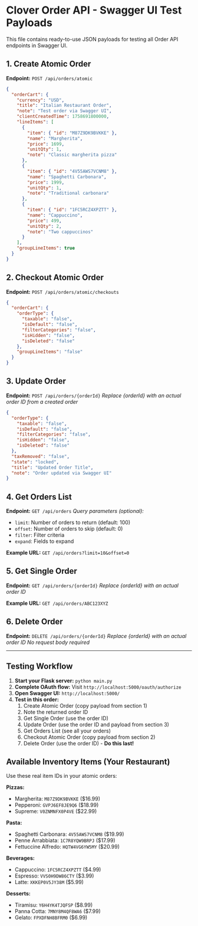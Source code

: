 # Clover Order API - Swagger UI Test Payloads

This file contains ready-to-use JSON payloads for testing all Order API endpoints in Swagger UI.

## 1. Create Atomic Order

**Endpoint:** `POST /api/orders/atomic`

```json
{
  "orderCart": {
    "currency": "USD",
    "title": "Italian Restaurant Order",
    "note": "Test order via Swagger UI",
    "clientCreatedTime": 1758691800000,
    "lineItems": [
      {
        "item": { "id": "M87Z9DK9BVKKE" },
        "name": "Margherita",
        "price": 1699,
        "unitQty": 1,
        "note": "Classic margherita pizza"
      },
      {
        "item": { "id": "4V55AWS7VCNM8" },
        "name": "Spaghetti Carbonara",
        "price": 1999,
        "unitQty": 1,
        "note": "Traditional carbonara"
      },
      {
        "item": { "id": "1FC5RCZ4XPZTT" },
        "name": "Cappuccino",
        "price": 499,
        "unitQty": 2,
        "note": "Two cappuccinos"
      }
    ],
    "groupLineItems": true
  }
}
```

## 2. Checkout Atomic Order

**Endpoint:** `POST /api/orders/atomic/checkouts`

```json
{
  "orderCart": {
    "orderType": {
      "taxable": "false",
      "isDefault": "false",
      "filterCategories": "false",
      "isHidden": "false",
      "isDeleted": "false"
    },
    "groupLineItems": "false"
  }
}
```

## 3. Update Order

**Endpoint:** `POST /api/orders/{orderId}`
_Replace {orderId} with an actual order ID from a created order_

```json
{
  "orderType": {
    "taxable": "false",
    "isDefault": "false",
    "filterCategories": "false",
    "isHidden": "false",
    "isDeleted": "false"
  },
  "taxRemoved": "false",
  "state": "locked",
  "title": "Updated Order Title",
  "note": "Order updated via Swagger UI"
}
```

## 4. Get Orders List

**Endpoint:** `GET /api/orders`
_Query parameters (optional):_

- `limit`: Number of orders to return (default: 100)
- `offset`: Number of orders to skip (default: 0)
- `filter`: Filter criteria
- `expand`: Fields to expand

**Example URL:** `GET /api/orders?limit=10&offset=0`

## 5. Get Single Order

**Endpoint:** `GET /api/orders/{orderId}`
_Replace {orderId} with an actual order ID_

**Example URL:** `GET /api/orders/ABC123XYZ`

## 6. Delete Order

**Endpoint:** `DELETE /api/orders/{orderId}`
_Replace {orderId} with an actual order ID_
_No request body required_

---

## Testing Workflow

1. **Start your Flask server:** `python main.py`
2. **Complete OAuth flow:** Visit `http://localhost:5000/oauth/authorize`
3. **Open Swagger UI:** `http://localhost:5000/`
4. **Test in this order:**
   1. Create Atomic Order (copy payload from section 1)
   2. Note the returned order ID
   3. Get Single Order (use the order ID)
   4. Update Order (use the order ID and payload from section 3)
   5. Get Orders List (see all your orders)
   6. Checkout Atomic Order (copy payload from section 2)
   7. Delete Order (use the order ID) - **Do this last!**

## Available Inventory Items (Your Restaurant)

Use these real item IDs in your atomic orders:

**Pizzas:**

- Margherita: `M87Z9DK9BVKKE` ($16.99)
- Pepperoni: `GVPJ6EF8JE9Q6` ($18.99)
- Supreme: `V0ZNMNFX0P4VE` ($22.99)

**Pasta:**

- Spaghetti Carbonara: `4V55AWS7VCNM8` ($19.99)
- Penne Arrabbiata: `1C7R8YQW9BRPJ` ($17.99)
- Fettuccine Alfredo: `HQTW4VG6YW5MY` ($20.99)

**Beverages:**

- Cappuccino: `1FC5RCZ4XPZTT` ($4.99)
- Espresso: `VVS0H9DW86CTY` ($3.99)
- Latte: `XKKEP0V5JY38M` ($5.99)

**Desserts:**

- Tiramisu: `Y6H4YK4TJQFSP` ($8.99)
- Panna Cotta: `7MNY8M4QF8WA6` ($7.99)
- Gelato: `FPXDFNH8BFRM0` ($6.99)
